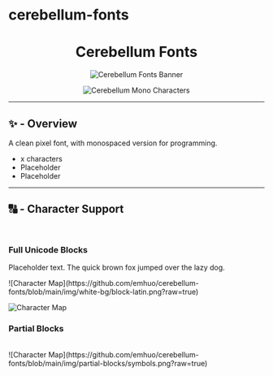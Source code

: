 # cerebellum-fonts

<div align="center"><h1><b>Cerebellum Fonts</b></h1>

![Cerebellum Fonts Banner](https://github.com/emhuo/cerebellum-fonts/blob/main/img/cerebellum-fonts-banner-2x.png?raw=true)
<p>

![Cerebellum Mono Characters](https://github.com/emhuo/cerebellum-fonts/blob/main/bitmap/CerebellumMono.png?raw=true)
<p>

</center>
<p>
</div>

___

## ✨ - Overview

A clean pixel font, with monospaced version for programming.

- x characters
- Placeholder
- Placeholder

___


## 🔠 - Character Support
<br>

### Full Unicode Blocks

Placeholder text. The quick brown fox jumped over the lazy dog.
<p>
![Character Map](https://github.com/emhuo/cerebellum-fonts/blob/main/img/white-bg/block-latin.png?raw=true)
<p>

![Character Map](https://github.com/emhuo/cerebellum-fonts/blob/main/img/transparent-bg/block-latin.png?raw=true)

<p>

### Partial Blocks



<br>
![Character Map](https://github.com/emhuo/cerebellum-fonts/blob/main/img/partial-blocks/symbols.png?raw=true)
<p>
